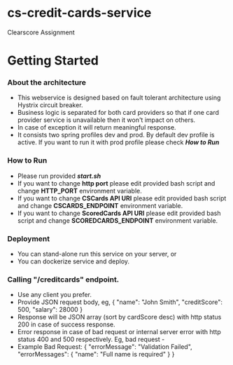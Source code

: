 # cs-credit-cards-service
Clearscore Assignment

# Getting Started

### About the architecture
* This webservice is designed based on fault tolerant architecture using Hystrix circuit breaker.
* Business logic is separated for both card providers so that if one card provider service is unavailable then it won't impact on others.
* In case of exception it will return meaningful response.
* It consists two spring profiles dev and prod. By default dev profile is active. If you want to run it with prod profile please check **_How to Run_**

### How to Run
* Please run provided **_start.sh_**
* If you want to change **http port** please edit provided bash script and change **HTTP_PORT** environment variable.
* If you want to change **CSCards API URI** please edit provided bash script and change **CSCARDS_ENDPOINT** environment variable.
* If you want to change **ScoredCards API URI** please edit provided bash script and change **SCOREDCARDS_ENDPOINT** environment variable.

### Deployment
* You can stand-alone run this service on your server, or
* You can dockerize service and deploy.

### Calling "/creditcards" endpoint.
* Use any client you prefer.
* Provide JSON request body, eg,
{
"name": "John Smith",
"creditScore": 500,
"salary": 28000
}
* Response will be JSON array (sort by cardScore desc) with http status 200 in case of success response.
* Error response in case of bad request or internal server error with http status 400 and 500 respectively. Eg, bad request -
* Example Bad Request:
{
    "errorMessage": "Validation Failed",
    "errorMessages": {
        "name": "Full name is required"
    }
}

